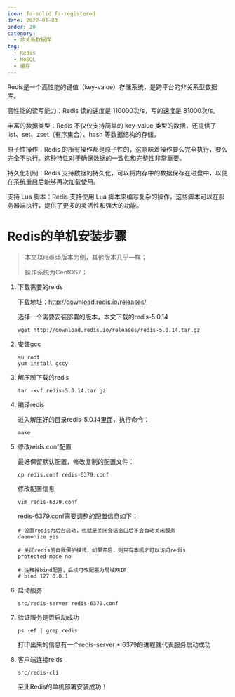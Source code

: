 ```yaml
---
icon: fa-solid fa-registered
date: 2022-01-03
order: 20
category:
  - 非关系数据库
tag:
  - Redis
  - NoSQL
  - 缓存
---
```


Redis是一个高性能的键值（key-value）存储系统，是跨平台的非关系型数据库。

高性能的读写能力：Redis 读的速度是 110000次/s，写的速度是 81000次/s。

丰富的数据类型：Redis 不仅仅支持简单的 key-value 类型的数据，还提供了 list、set、zset（有序集合）、hash 等数据结构的存储。

原子性操作：Redis 的所有操作都是原子性的，这意味着操作要么完全执行，要么完全不执行。这种特性对于确保数据的一致性和完整性非常重要。

持久化机制：Redis 支持数据的持久化，可以将内存中的数据保存在磁盘中，以便在系统重启后能够再次加载使用。

支持 Lua 脚本：Redis 支持使用 Lua 脚本来编写复杂的操作，这些脚本可以在服务器端执行，提供了更多的灵活性和强大的功能。

<!-- more -->

# Redis的单机安装步骤

> 本文以redis5版本为例，其他版本几乎一样；
>
> 操作系统为CentOS7；

1. 下载需要的reids

   下载地址：http://download.redis.io/releases/

   选择一个需要安装部署的版本，本文下载的redis-5.0.14

   ```
   wget http://download.redis.io/releases/redis-5.0.14.tar.gz
   ```

2. 安装gcc

   ```
   su root
   yum install gccy
   ```

3. 解压所下载的redis

   ```
   tar -xvf redis-5.0.14.tar.gz
   ```

4. 编译redis

   进入解压好的目录redis-5.0.14里面，执行命令：

   ```
   make
   ```

5. 修改reids.conf配置

   最好保留默认配置，修改复制的配置文件：

   ```
   cp redis.conf redis-6379.conf
   ```

   修改配置信息

   ```
   vim redis-6379.conf
   ```

   redis-6379.conf需要调整的配置信息如下：

   ```
   # 设置redis为后台启动，也就是关闭会话窗口后不会自动关闭服务
   daemonize yes
   
   # 关闭redis的自我保护模式，如果开启，则只有本机才可以访问redis
   protected-mode no
   
   # 注释掉bind配置，后续可改配置为局域网IP
   # bind 127.0.0.1
   ```

6. 启动服务

   ```
   src/redis-server redis-6379.conf
   ```

7. 验证服务是否启动成功

   ```
   ps -ef | grep redis
   ```

   打印出来的信息有一个redis-server *:6379的进程就代表服务启动成功

8. 客户端连接reids

   ```
   src/redis-cli
   ```
   
   
   
   至此Redis的单机部署安装成功！

